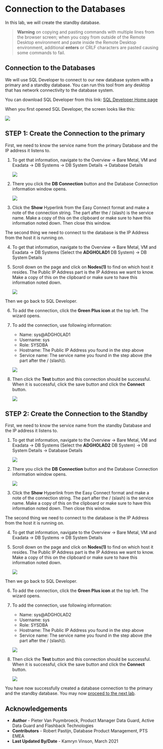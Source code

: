 # Connection to the Databases

In this lab, we will create the standby database.


> **Warning** on copying and pasting commands with multiple lines from the browser screen; when you copy from outside of the Remote Desktop environment and paste inside the Remote Desktop environment, additional **enters** or CRLF characters are pasted causing some commands to fail. 


## Connection to the Databases

We will use SQL Developer to connect to our new database system with a primary and a standby database. 
You can run this tool from any desktop that has network connectivity to the database system.

You can download SQL Developer from this link: [SQL Developer Home page](https://www.oracle.com/be/database/technologies/appdev/sqldeveloper-landing.html) 

When you first opened SQL Developer, the screen looks like this:

![](./images/DB-connection-02.png)

## **STEP 1**: Create the Connection to the primary

First, we need to know the service name from the primary Database and the IP address it listens to. 

1. To get that information, navigate to the Overview
-> Bare Metal, VM and Exadata
-> DB Systems
-> DB System Details
-> Database Details

    ![](./images/DB-connection-01.png)

2. There you click the **DB Connection** button and the Database Connection information window opens.

    ![](./images/DB-connection-03.png)

3. Click the **Show** Hyperlink from the Easy Connect format and make a note of the connection string. The part after the / (slash) is the service name. Make a copy of this on the clipboard or make sure to have this information noted down. Then close this window.

The second thing we need to connect to the database is the IP Address from the host it is running on.

4. To get that information, navigate to the Overview
-> Bare Metal, VM and Exadata
-> DB Systems (Select the **ADGHOLAD1** DB System)
-> DB System Details

5. Scroll down on the page and click on **Nodes(1)** to find on which host it resides.
The Public IP Address part is the IP Address we want to know. Make a copy of this on the clipboard or make sure to have this information noted down. 

    ![](./images/DB-connection-04.png)

Then we go back to SQL Developer.

6. To add the connection, click the **Green Plus icon** at the top left.
The wizard opens.

7. To add the connection, use following information:

    * Name: sys@ADGHOLAD1
    * Username: sys
    * Role: SYSDBA
    * Hostname: The Public IP Address you found in the step above
    * Service name: The service name you found in the step above (the part after the / (slash)).

    ![](./images/DB-connection-05.png)

8. Then click the **Test** button and this connection should be successful. When it is successful, click the save button and click the **Connect** button.

    ![](./images/DB-connection-06.png)


## **STEP 2**: Create the Connection to the Standby

First, we need to know the service name from the standby Database and the IP address it listens to. 

1. To get that information, navigate to the Overview
-> Bare Metal, VM and Exadata
-> DB Systems  (Select the **ADGHOLAD2** DB System)
-> DB System Details
-> Database Details

    ![](./images/DB-connection-07.png)

2. There you click the **DB Connection** button and the Database Connection information window opens.

    ![](./images/DB-connection-08.png)

3. Click the **Show** Hyperlink from the Easy Connect format and make a note of the connection string. The part after the / (slash) is the service name. Make a copy of this on the clipboard or make sure to have this information noted down. Then close this window.

The second thing we need to connect to the database is the IP Address from the host it is running on.

4. To get that information, navigate to the Overview
-> Bare Metal, VM and Exadata
-> DB Systems
-> DB System Details

5. Scroll down on the page and click on **Nodes(1)** to find on which host it resides.
The Public IP Address part is the IP Address we want to know. Make a copy of this on the clipboard or make sure to have this information noted down. 

    ![](./images/DB-connection-09.png)

Then we go back to SQL Developer.

6. To add the connection, click the **Green Plus icon** at the top left.
The wizard opens.

7. To add the connection, use following information:

    * Name: sys@ADGHOLAD2
    * Username: sys
    * Role: SYSDBA
    * Hostname: The Public IP Address you found in the step above
    * Service name: The service name you found in the step above (the part after the / (slash)).

    ![](./images/DB-connection-10.png)

8. Then click the **Test** button and this connection should be successful. When it is successful, click the save button and click the **Connect** button.

    ![](./images/DB-connection-11.png)


You have now successfully created a database connection to the primary and the standby database. You may now [proceed to the next lab](#next).

## Acknowledgements

- **Author** - Pieter Van Puymbroeck, Product Manager Data Guard, Active Data Guard and Flashback Technologies
- **Contributors** - Robert Pastijn, Database Product Management, PTS EMEA
- **Last Updated By/Date** -  Kamryn Vinson, March 2021